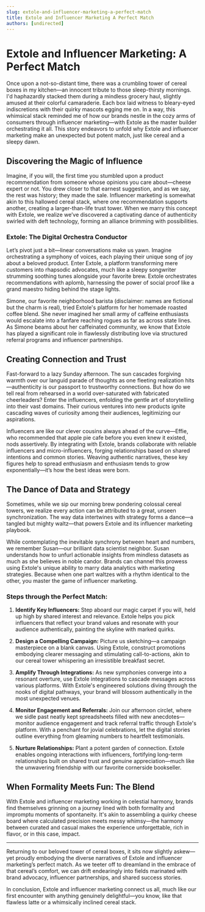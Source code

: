 ```yaml
---
slug: extole-and-influencer-marketing-a-perfect-match
title: Extole and Influencer Marketing A Perfect Match
authors: [undirected]
---
```



# Extole and Influencer Marketing: A Perfect Match

Once upon a not-so-distant time, there was a crumbling tower of cereal boxes in my kitchen—an innocent tribute to those sleep-thirsty mornings. I'd haphazardly stacked them during a mindless grocery haul, slightly amused at their colorful camaraderie. Each box laid witness to bleary-eyed indiscretions with their quirky mascots egging me on. In a way, this whimsical stack reminded me of how our brands nestle in the cozy arms of consumers through influencer marketing—with Extole as the master builder orchestrating it all. This story endeavors to unfold why Extole and influencer marketing make an unexpected but potent match, just like cereal and a sleepy dawn.

## **Discovering the Magic of Influence**

Imagine, if you will, the first time you stumbled upon a product recommendation from someone whose opinions you care about—cheese expert or not. You drew closer to that earnest suggestion, and as we say, the rest was history; they made the sale. Influencer marketing is somewhat akin to this hallowed cereal stack, where one recommendation supports another, creating a larger-than-life trust tower. When we marry this concept with Extole, we realize we’ve discovered a captivating dance of authenticity swirled with deft technology, forming an alliance brimming with possibilities.

### Extole: The Digital Orchestra Conductor

Let’s pivot just a bit—linear conversations make us yawn. Imagine orchestrating a symphony of voices, each playing their unique song of joy about a beloved product. Enter Extole, a platform transforming mere customers into rhapsodic advocates, much like a sleepy songwriter strumming soothing tunes alongside your favorite brew. Extole orchestrates recommendations with aplomb, harnessing the power of social proof like a grand maestro hiding behind the stage lights.

Simone, our favorite neighborhood barista (disclaimer: names are fictional but the charm is real), tried Extole's platform for her homemade roasted coffee blend. She never imagined her small army of caffeine enthusiasts would escalate into a fanfare reaching rogues as far as across state lines. As Simone beams about her caffeinated community, we know that Extole has played a significant role in flawlessly distributing love via structured referral programs and influencer partnerships.

## **Creating Connection and Trust**

Fast-forward to a lazy Sunday afternoon. The sun cascades forgiving warmth over our languid parade of thoughts as one fleeting realization hits—authenticity is our passport to trustworthy connections. But how do we tell real from rehearsed in a world over-saturated with fabricated cheerleaders? Enter the influencers, enfolding the gentle art of storytelling into their vast domains. Their curious ventures into new products ignite cascading waves of curiosity among their audiences, legitimizing our aspirations.

Influencers are like our clever cousins always ahead of the curve—Effie, who recommended that apple pie cafe before you even knew it existed, nods assertively. By integrating with Extole, brands collaborate with reliable influencers and micro-influencers, forging relationships based on shared intentions and common stories. Weaving authentic narratives, these key figures help to spread enthusiasm and enthusiasm tends to grow exponentially—it’s how the best ideas were born.

## **The Dance of Data and Strategy**

Sometimes, while we sip our morning brew pondering colossal cereal towers, we realize every action can be attributed to a great, unseen synchronization. The way data intertwines with strategy forms a dance—a tangled but mighty waltz—that powers Extole and its influencer marketing playbook.

While contemplating the inevitable synchrony between heart and numbers, we remember Susan—our brilliant data scientist neighbor. Susan understands how to unfurl actionable insights from mindless datasets as much as she believes in noble candor. Brands can channel this prowess using Extole's unique ability to marry data analytics with marketing strategies. Because when one part waltzes with a rhythm identical to the other, you master the game of influencer marketing.

### **Steps through the Perfect Match:**

1. **Identify Key Influencers:**
   Step aboard our magic carpet if you will, held up high by shared interest and relevance. Extole helps you pick influencers that reflect your brand values and resonate with your audience authentically, painting the skyline with marked quirks.

2. **Design a Compelling Campaign:**
   Picture us sketching—a campaign masterpiece on a blank canvas. Using Extole, construct promotions embodying clearer messaging and stimulating call-to-actions, akin to our cereal tower whispering an irresistible breakfast secret. 

3. **Amplify Through Integrations:**
   As new symphonies converge into a resonant overture, use Extole integrations to cascade messages across various platforms. With Extole's engineered solutions diving through the nooks of digital pathways, your brand will blossom authentically in the most unexpected venues.

4. **Monitor Engagement and Referrals:**
   Join our afternoon circlet, where we sidle past neatly kept spreadsheets filled with new anecdotes—monitor audience engagement and track referral traffic through Extole's platform. With a penchant for jovial celebrations, let the digital stories outline everything from gleaming numbers to heartfelt testimonials.

5. **Nurture Relationships:**
   Plant a potent garden of connection. Extole enables ongoing interactions with influencers, fortifying long-term relationships built on shared trust and genuine appreciation—much like the unwavering friendship with our favorite cornerside bookseller.

## **When Formality Meets Fun: The Blend**

With Extole and influencer marketing working in celestial harmony, brands find themselves grinning on a journey lined with both formality and impromptu moments of spontaneity. It's akin to assembling a quirky cheese board where calculated precision meets messy whimsy—the harmony between curated and casual makes the experience unforgettable, rich in flavor, or in this case, impact.

---

Returning to our beloved tower of cereal boxes, it sits now slightly askew—yet proudly embodying the diverse narratives of Extole and influencer marketing’s perfect match. As we teeter off to dreamland in the embrace of that cereal’s comfort, we can drift endearingly into fields marinated with brand advocacy, influencer partnerships, and shared success stories. 

In conclusion, Extole and influencer marketing connect us all, much like our first encounter with anything genuinely delightful—you know, like that flawless latte or a whimsically inclined cereal stack.